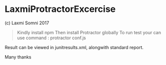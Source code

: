 # LaxmiProtractorExcercise
(c) Laxmi Somni 2017

> Kindly install npm
> Then install Protractor globally
> To run test your can use command : protractor conf.js

Result can be viewed in junitresults.xml, alongwith standard report.

Many thanks

